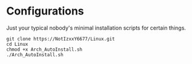 # Configurations
Just your typical nobody's minimal installation scripts for certain things.
```
git clone https://NotIzxxY6677/Linux.git
cd Linux
chmod +x Arch_AutoInstall.sh
./Arch_AutoInstall.sh
```
